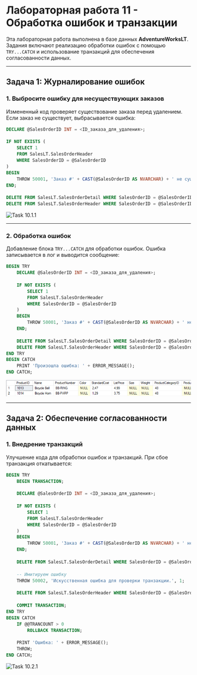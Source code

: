 # Лабораторная работа 11 - Обработка ошибок и транзакции

Эта лабораторная работа выполнена в базе данных **AdventureWorksLT**. Задания включают реализацию обработки ошибок с помощью `TRY...CATCH` и использование транзакций для обеспечения согласованности данных.

---

## Задача 1: Журналирование ошибок

### 1. Выбросите ошибку для несуществующих заказов

Измененный код проверяет существование заказа перед удалением. Если заказ не существует, выбрасывается ошибка:

```sql
DECLARE @SalesOrderID INT = <ID_заказа_для_удаления>;

IF NOT EXISTS (
    SELECT 1
    FROM SalesLT.SalesOrderHeader
    WHERE SalesOrderID = @SalesOrderID
)
BEGIN
    THROW 50001, 'Заказ #' + CAST(@SalesOrderID AS NVARCHAR) + ' не существует.', 1;
END;

DELETE FROM SalesLT.SalesOrderDetail WHERE SalesOrderID = @SalesOrderID;
DELETE FROM SalesLT.SalesOrderHeader WHERE SalesOrderID = @SalesOrderID;
```

![Task 10.1.1](image/task10_1_1.png)

---

### 2. Обработка ошибок

Добавление блока `TRY...CATCH` для обработки ошибок. Ошибка записывается в лог и выводится сообщение:

```sql
BEGIN TRY
    DECLARE @SalesOrderID INT = <ID_заказа_для_удаления>;

    IF NOT EXISTS (
        SELECT 1
        FROM SalesLT.SalesOrderHeader
        WHERE SalesOrderID = @SalesOrderID
    )
    BEGIN
        THROW 50001, 'Заказ #' + CAST(@SalesOrderID AS NVARCHAR) + ' не существует.', 1;
    END;

    DELETE FROM SalesLT.SalesOrderDetail WHERE SalesOrderID = @SalesOrderID;
    DELETE FROM SalesLT.SalesOrderHeader WHERE SalesOrderID = @SalesOrderID;
END TRY
BEGIN CATCH
    PRINT 'Произошла ошибка: ' + ERROR_MESSAGE();
END CATCH;
```

![Task 10.1.2](image/task10_1_2.png)

---

## Задача 2: Обеспечение согласованности данных

### 1. Внедрение транзакций

Улучшение кода для обработки ошибок и транзакций. При сбое транзакция откатывается:

```sql
BEGIN TRY
    BEGIN TRANSACTION;

    DECLARE @SalesOrderID INT = <ID_заказа_для_удаления>;

    IF NOT EXISTS (
        SELECT 1
        FROM SalesLT.SalesOrderHeader
        WHERE SalesOrderID = @SalesOrderID
    )
    BEGIN
        THROW 50001, 'Заказ #' + CAST(@SalesOrderID AS NVARCHAR) + ' не существует.', 1;
    END;

    DELETE FROM SalesLT.SalesOrderDetail WHERE SalesOrderID = @SalesOrderID;

    -- Имитируем ошибку
    THROW 50002, 'Искусственная ошибка для проверки транзакции.', 1;

    DELETE FROM SalesLT.SalesOrderHeader WHERE SalesOrderID = @SalesOrderID;

    COMMIT TRANSACTION;
END TRY
BEGIN CATCH
    IF @@TRANCOUNT > 0
        ROLLBACK TRANSACTION;

    PRINT 'Ошибка: ' + ERROR_MESSAGE();
    THROW;
END CATCH;
```

![Task 10.2.1](image/task10_2_1.png)
